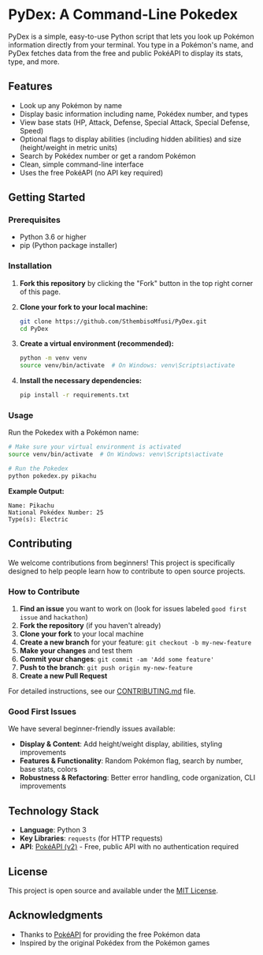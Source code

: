 # PyDex: A Command-Line Pokedex

PyDex is a simple, easy-to-use Python script that lets you look up Pokémon information directly from your terminal. You type in a Pokémon's name, and PyDex fetches data from the free and public PokéAPI to display its stats, type, and more.

## Features

- Look up any Pokémon by name
- Display basic information including name, Pokédex number, and types
- View base stats (HP, Attack, Defense, Special Attack, Special Defense, Speed)
- Optional flags to display abilities (including hidden abilities) and size (height/weight in metric units)
- Search by Pokédex number or get a random Pokémon
- Clean, simple command-line interface
- Uses the free PokéAPI (no API key required)

## Getting Started

### Prerequisites

- Python 3.6 or higher
- pip (Python package installer)

### Installation

1. **Fork this repository** by clicking the "Fork" button in the top right corner of this page.

2. **Clone your fork to your local machine:**
   ```bash
   git clone https://github.com/SthembisoMfusi/PyDex.git
   cd PyDex
   ```

3. **Create a virtual environment (recommended):**
   ```bash
   python -m venv venv
   source venv/bin/activate  # On Windows: venv\Scripts\activate
   ```

4. **Install the necessary dependencies:**
   ```bash
   pip install -r requirements.txt
   ```

### Usage

Run the Pokedex with a Pokémon name:

```bash
# Make sure your virtual environment is activated
source venv/bin/activate  # On Windows: venv\Scripts\activate

# Run the Pokedex
python pokedex.py pikachu
```

**Example Output:**
```
Name: Pikachu
National Pokédex Number: 25
Type(s): Electric
```

## Contributing

We welcome contributions from beginners! This project is specifically designed to help people learn how to contribute to open source projects.

### How to Contribute

1. **Find an issue** you want to work on (look for issues labeled `good first issue` and `hackathon`)
2. **Fork the repository** (if you haven't already)
3. **Clone your fork** to your local machine
4. **Create a new branch** for your feature: `git checkout -b my-new-feature`
5. **Make your changes** and test them
6. **Commit your changes**: `git commit -am 'Add some feature'`
7. **Push to the branch**: `git push origin my-new-feature`
8. **Create a new Pull Request**

For detailed instructions, see our [CONTRIBUTING.md](CONTRIBUTING.md) file.

### Good First Issues

We have several beginner-friendly issues available:

- **Display & Content**: Add height/weight display, abilities, styling improvements
- **Features & Functionality**: Random Pokémon flag, search by number, base stats, colors
- **Robustness & Refactoring**: Better error handling, code organization, CLI improvements

## Technology Stack

- **Language**: Python 3
- **Key Libraries**: `requests` (for HTTP requests)
- **API**: [PokéAPI (v2)](https://pokeapi.co/) - Free, public API with no authentication required

## License

This project is open source and available under the [MIT License](LICENSE).

## Acknowledgments

- Thanks to [PokéAPI](https://pokeapi.co/) for providing the free Pokémon data
- Inspired by the original Pokédex from the Pokémon games